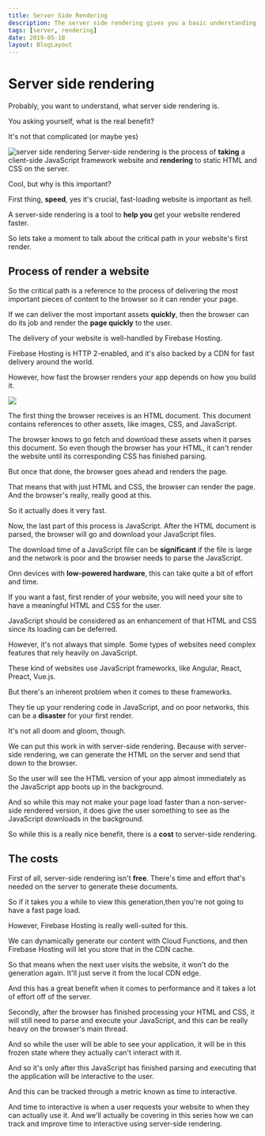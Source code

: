 ```yaml
---
title: Server Side Rendering
description: The server side rendering gives you a basic understanding of how these things are work
tags: [server, rendering]
date: 2019-05-10
layout: BlogLayout
---
```


# Server side rendering

Probably, you want to understand, what server side rendering is.

You asking yourself, what is the real benefit?

It's not that complicated (or maybe yes)

![server side rendering](https://miro.medium.com/max/1784/1*-VqbtPgXzNOtXGvcnxm7IA.png)
Server-side rendering is the process of **taking** a client-side JavaScript framework website and **rendering** to static HTML and CSS on the server.

Cool, but why is this important?

First thing, **speed**, yes it's crucial, fast-loading website is important as hell.

A server-side rendering is a tool to **help you** get your website rendered faster.


So lets take a moment to talk about the critical path in your website's first render.

## Process of render a website

So the critical path is a reference to the process of delivering the most important pieces of content to the browser so it can render your page.

If we can deliver the most important assets **quickly**, then the browser can do its job and render the **page quickly** to the user.

The delivery of your website is well-handled by Firebase Hosting.

Firebase Hosting is HTTP 2-enabled, and it's also backed by a CDN for fast delivery around the world.

However, how fast the browser renders your app depends on how you build it.

![](https://3.bp.blogspot.com/-7pXla4gYcSU/XB-aQElY_zI/AAAAAAAAHTA/soP-84BDatwdPyeo3jrwtQxQAvzbQIbUgCLcBGAs/s1600/js_css_html.png)

The first thing the browser receives is an HTML document. This document contains references to other assets, like images, CSS, and JavaScript.

The browser knows to go fetch and download these assets when it parses this document. So even though the browser has your HTML, it can't render the website until its corresponding CSS has finished parsing.

But once that done, the browser goes ahead and renders the page.

That means that with just HTML and CSS, the browser can render the page.
And the browser's really, really good at this.

So it actually does it very fast.

Now, the last part of this process is JavaScript. After the HTML document is parsed, the browser will go and download your JavaScript files.

The download time of a JavaScript file can be **significant** if the file is large and the network is poor and the browser needs to parse the JavaScript.

Onn devices with **low-powered hardware**, this can take quite a bit of effort and time.

If you want a fast, first render of your website, you will need your site to have a meaningful HTML and CSS for the user.

JavaScript should be considered as an enhancement of that HTML and CSS since its loading can be deferred.

However, it's not always that simple. Some types of websites need complex features that rely heavily on JavaScript.

These kind of websites use JavaScript frameworks, like Angular, React, Preact, Vue.js.

But there's an inherent problem when it comes to these frameworks.

They tie up your rendering code in JavaScript, and on poor networks, this can be a **disaster** for your first render.

It's not all doom and gloom, though.

We can put this work in with server-side rendering. Because with server-side rendering, we can generate the HTML on the server and send that down to the browser.

So the user will see the HTML version of your app almost immediately as the JavaScript app boots up in the background.

And so while this may not make your page load faster than a non-server-side rendered version, it does give the user something to see as the JavaScript  downloads in the background.

So while this is a really nice benefit, there is a **cost** to server-side rendering.

## The costs

First of all, server-side rendering isn't **free**. There's time and effort that's needed on the server to generate these documents.

So if it takes you a while to view this generation,then you're not going to have a fast page load.

However, Firebase Hosting is really well-suited for this.

We can dynamically generate our content with Cloud Functions, and then Firebase Hosting will let you store that in the CDN cache.

So that means when the next user visits the website, it won't do the generation again. It'll just serve it from the local CDN edge.

And this has a great benefit when it comes to performance and it takes a lot of effort off of the server.

Secondly, after the browser has finished processing your HTML and CSS, it will still need to parse and execute your JavaScript, and this can be really heavy on the browser's main thread.

And so while the user will be able to see your application, it will be in this frozen state where they actually can't interact with it.

And so it's only after this JavaScript has finished parsing and executing
that the application will be interactive to the user.

And this can be tracked through a metric known as time to interactive.

And time to interactive is when a user requests your website to when they can actually use it. And we'll actually be covering in this series how we can track and improve time to interactive using server-side rendering.